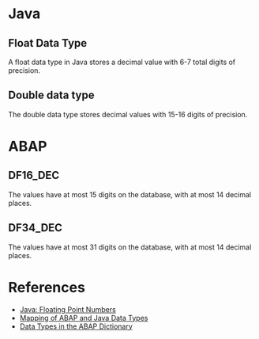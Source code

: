 # Java
## Float Data Type
A float data type in Java stores a decimal value with 6-7 total digits of precision.
## Double data type
The double data type stores decimal values with 15-16 digits of precision.

# ABAP
## DF16_DEC
The values have at most 15 digits on the database, with at most 14 decimal places. 
## DF34_DEC
The values have at most 31 digits on the database, with at most 14 decimal places. 
# References
  * [Java: Floating Point Numbers](https://study.com/academy/lesson/java-floating-point-numbers.html)  
  * [Mapping of ABAP and Java Data Types](https://help.sap.com/saphelp_nwes72/helpdata/en/47/13097544d921c2e10000000a114a6b/content.htm?no_cache=true)
  * [Data Types in the ABAP Dictionary](https://help.sap.com/doc/saphelp_ewm70/7.0/en-US/cf/21f2e5446011d189700000e8322d00/content.htm?no_cache=true)

